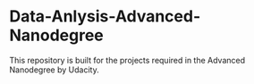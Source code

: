# Data-Anlysis-Advanced-Nanodegree
This repository is built for the projects required in the Advanced Nanodegree by Udacity.
